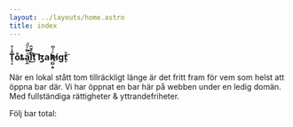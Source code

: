 ```yaml
---
layout: ../layouts/home.astro
title: index
---
```

### **T͉̟̊̾ͦo̊ȶa͓̭͑̿ͬ̈́͜l͓̂̇̆̂ͩ͜tͮ͡  ɮa̓̕Ʀ̪̰̦͈ͨ͗ͫí̷gt̙ͧ͟**

När en lokal stått tom tillräckligt länge är det fritt fram för vem som helst att öppna bar där. Vi har öppnat en bar här på webben under en ledig domän. Med fullständiga rättigheter & yttrandefriheter.

Följ bar total:
